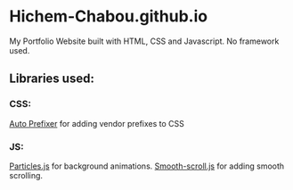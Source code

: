 # Hichem-Chabou.github.io
My Portfolio Website built with HTML, CSS and Javascript. No framework used.

## Libraries used:
### CSS:
[Auto Prefixer](https://github.com/postcss/autoprefixer) for adding vendor prefixes to CSS

### JS:
[Particles.js](https://github.com/VincentGarreau/particles.js/) for background animations.  [Smooth-scroll.js](https://github.com/GabrielDelepine/smooth-scroll) for adding smooth scrolling.
